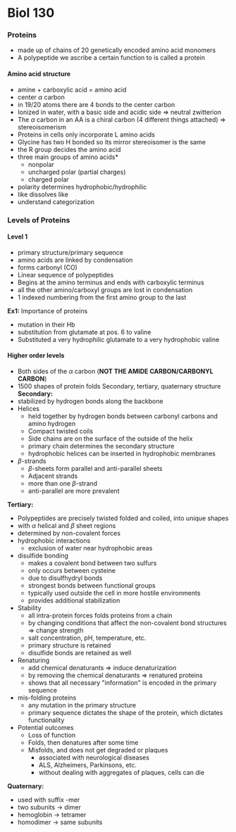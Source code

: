 # Biol 130

### Proteins
  * made up of chains of 20 genetically encoded amino acid monomers
  * A polypeptide we ascribe a certain function to is called a protein

#### Amino acid structure
  * amine + carboxylic acid = amino acid
  * center $\alpha$ carbon
  * in 19/20 atoms there are 4 bonds to the center carbon
  * Ionized in water, with a basic side and acidic side => neutral zwitterion
  * The $\alpha$ carbon in an AA is a chiral carbon (4 different things attached) => stereoisomerism
  * Proteins in cells only incorporate L amino acids
  * Glycine has two H bonded so its mirror stereoisomer is the same
  * the R group decides the amino acid
  * three main groups of amino acids\*
    * nonpolar
    * uncharged polar (partial charges)
    * charged polar
  * polarity determines hydrophobic/hydrophilic
  * like dissolves like
  * understand categorization

### Levels of Proteins

#### Level 1
  * primary structure/primary sequence
  * amino acids are linked by condensation
  * forms carbonyl (CO)
  * Linear sequence of polypeptides
  * Begins at the amino terminus and ends with carboxylic terminus
  * all the other amino/carboxyl groups are lost in condensation
  * 1 indexed numbering from the first amino group to the last

__Ex1:__ Importance of proteins
  * mutation in their Hb
  * substitution from glutamate at pos. 6 to valine
  * Substituted a very hydrophilic glutamate to a very hydrophobic valine

#### Higher order levels
  * Both sides of the $\alpha$ carbon (__NOT THE AMIDE CARBON/CARBONYL CARBON__)
  * 1500 shapes of protein folds
Secondary, tertiary, quaternary structure  
__Secondary:__
  * stabilized by hydrogen bonds along the backbone
  * Helices
    * held together by hydrogen bonds between carbonyl carbons and amino hydrogen
    * Compact twisted coils
    * Side chains are on the surface of the outside of the helix
    * primary chain determines the secondary structure
    * hydrophobic helices can be inserted in hydrophobic membranes
  * $\beta$-strands
    * $\beta$-sheets form parallel and anti-parallel sheets
    * Adjacent strands
    * more than one $\beta$-strand
    * anti-parallel are more prevalent


__Tertiary:__
  * Polypeptides are precisely twisted folded and coiled, into unique shapes
  * with $\alpha$ helical and $\beta$ sheet regions
  * determined by non-covalent forces
  * hydrophobic interactions
    * exclusion of water near hydrophobic areas
  * disulfide bonding
    * makes a covalent bond between two sulfurs
    * only occurs between cysteine
    * due to disulfhydryl bonds
    * strongest bonds between functional groups
    * typically used outside the cell in more hostile environments
    * provides additional stabilization
  * Stability
    * all intra-protein forces folds proteins from a chain
    * by changing conditions that affect the non-covalent bond structures => change strength
    * salt concentration, pH, temperature, etc.
    * primary structure is retained
    * disulfide bonds are retained as well
  * Renaturing
    * add chemical denaturants => induce denaturization
    * by removing the chemical denaturants => renatured proteins
    * shows that all necessary "information" is encoded in the primary sequence
  * mis-folding proteins
    * any mutation in the primary structure
    * primary sequence dictates the shape of the protein, which dictates functionality
  * Potential outcomes
    * Loss of function
    * Folds, then denatures after some time
    * Misfolds, and does not get degraded or plaques
      * associated with neurological diseases
      * ALS, Alzheimers, Parkinsons, etc.
      * without dealing with aggregates of plaques, cells can die

__Quaternary:__
  * used with suffix -mer
  * two subunits -> dimer
  * hemoglobin -> tetramer
  * homodimer -> same subunits



&nbsp;

&nbsp;

&nbsp;

&nbsp;
